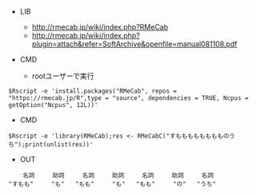 - LIB
  - http://rmecab.jp/wiki/index.php?RMeCab
  - http://rmecab.jp/wiki/index.php?plugin=attach&refer=SoftArchive&openfile=manual081108.pdf

- CMD
  - rootユーザーで実行
```
$Rscript -e 'install.packages("RMeCab", repos = "https://rmecab.jp/R",type = "source", dependencies = TRUE, Ncpus = getOption("Ncpus", 12L))'
```

- CMD

```
$Rscript -e 'library(RMeCab);res <- RMeCabC("すもももももももものうち");print(unlist(res))'
```

- OUT

```
    名詞     助詞     名詞     助詞     名詞     助詞     名詞
"すもも"     "も"   "もも"     "も"   "もも"     "の"   "うち"
```
